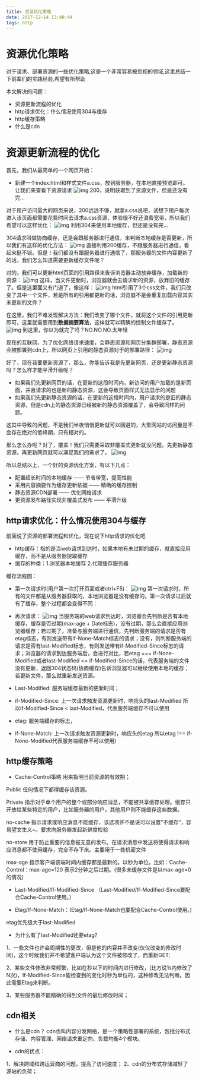 ```yaml
---
title: 资源优化策略
date: 2017-12-14 13:48:44
tags: http
---
```


# 资源优化策略

对于请求、部署资源的一些优化策略,这是一个非常容易被忽视的领域,这里总结一下前辈们的实践经验,希望有所帮助

本文解决的问题：
- 资源更新流程的优化
- http请求优化：什么情况使用304与缓存
- http缓存策略
- 什么是cdn

<!-- more -->

# 资源更新流程的优化

首先，我们从最简单的一个网页开始：

- 新建一个index.html和样式文件a.css，放到服务器，在本地直接预览即可。让我们来查看下资源请求
![img](optimize_1.png)
200，说明获取到了资源文件，但是还没有完...

对于用户访问量大的网页来说，200远远不够，就拿a.css说吧，试想下用户每次进入该页面都需要花费时间去请求a.css资源，体验很不好还浪费宽带，所以我们希望可以这样优化：
![img](optimize_2.png)
利用304来使用本地缓存，但还是没有完...

304请求叫做协商缓存，还是会跟服务器进行通信，来判断本地缓存是否更新，所以我们有这样的优化方法：
![img](optimize_3.png)
直接利用200缓存，不跟服务器进行通信，看起来挺不错。但是！我们都没有跟服务器进行通信了，那服务器的文件内容更新了的话，我们怎么知道需要更新缓存文件呢？

对的，我们可以更新html页面的引用路径来告诉浏览器主动放弃缓存，加载新的资源：
![img](optimize_4.png)
这样，当文件更新时，浏览器就会去请求新的资源，放弃旧的缓存了。但是这里面又有门道了，像这样：
![img](optimize_5.png)
html引用了3个css文件，我们只改变了其中一个文件，若是所有的引用都更新的话，浏览器不是会重复加载内容其实未更新的文件？

在这里，我们不难发现解决方法：我们改变了哪个文件，就将这个文件的引用更新即可，这里就需要用到**数据摘要算法**，这样就可以精确的控制文件缓存了。
![img](optimize_6.png)
到这里，你以为就完了吗？NO.NO.NO.太年轻

现在的互联网，为了优化网络请求速度，会静态资源和网页分集群部署，静态资源会被部署到cdn上，所以网页上引用的静态资源对于的部署路径：
![img](optimize_7.png)

好了，现在我要更新资源了，那么，你能告诉我是先更新网页，还是更新静态资源吗？怎么样才能平滑升级呢？

- 如果我们先更新网页的话，在更新的这段时间内，新访问的用户加载的是新页面，并且请求的也是新的静态资源，这会导致页面样式无法显示的问题
- 如果我们先更新静态资源的话，在更新的这段时间内，用户请求的是旧的静态资源，但是cdn上的静态资源已经被新的静态资源覆盖了，会导致同样的问题。

这其中导致的问题，不是我们半夜悄悄更新就可以回避的，大型网站的访问量是不会存在绝对的低峰期，只有相对的。

那么怎么办呢？对了，覆盖！我们只需要采取非覆盖式更新就没问题，先更新静态资源，再更新网页就可以满足我们的需求了。
![img](optimize_8.png)

所以总结以上，一个好的资源优化方案，有以下几点：

- 配置超长时间的本地缓存 —— 节省带宽，提高性能
- 采用内容摘要作为缓存更新依据 —— 精确的缓存控制
- 静态资源CDN部署 —— 优化网络请求
- 更资源发布路径实现非覆盖式发布 —— 平滑升级

## http请求优化：什么情况使用304与缓存

前面说了资源的部署流程和优化，现在说下http请求的优化吧

- http缓存：指的是当web请求到达时，如果本地有未过期的缓存，就直接应用缓存，而不是从服务器提取缓存
- 缓存的种类：1.浏览器本地缓存 2.代理缓存服务器

缓存流程图：
- 第一次请求时(用户第一次打开页面或者ctrl+F5)：
![img](cache_1.jpg)
第一次请求时，所有的文件都是从服务器获取的，本地浏览器是没有缓存的。第一次请求过后就有了缓存，整个过程都会变得不同：

- 再次请求：
![img](cache_2.png)
当服务端的web请求到达时，浏览器会先判断是否有本地缓存，缓存是否过期(max-age + Date标志)，没有过期，那么会直接应用浏览器缓存；若过期了，准备与服务端进行通信，先判断服务端的请求是否有etag标志，有则发送带有if-None-Match标志的请求；没有，则判断服务端的请求是否有last-Modified标志，有则发送带有if-Modified-Since标志的请求；浏览器的请求到达服务端后，会进行对比，若etag === if-None-Modified或者last-Modified <= if-Modified-Since的话，代表服务端的文件没有更新，返回304状态码(协商缓存)告诉浏览器可以继续使用本地的缓存；若更新文件，那么就重新发送资源。
- Last-Modified: 服务端缓存最新的更新时间；
- if-Modified-Since: 上一次请求触发资源更新时，响应头的last-Modified
所以if-Modified-Since < last-Modified，代表服务端缓存不可以使用
- etag: 服务端缓存的标志，
- if-None-Match: 上一次请求触发资源更新时，响应头的etag
所以etag !== if-None-Modified代表服务端缓存不可以使用)

## http缓存策略

- Cache-Control策略
用来指明当前资源的有效期；

Public
任何情况下都得缓存该资源。

Private
指示对于单个用户的整个或部分响应消息，不能被共享缓存处理。缓存只开放给某些特定的用户，比如服务器的用户，其他用户则不能缓存这些数据。

no-cache
指示请求或响应消息不能缓存，该选项并不是说可以设置”不缓存“，容易望文生义~。要求向服务器发起新鲜度检验

no-store
用于防止重要的信息被无意的发布。在请求消息中发送将使得请求和响应消息都不使用缓存，完全不存下來。主要用于一些机密文件

max-age
指示客户端该端时间内缓存都是最新的。以秒为单位。比如：Cache-Control：max-age=120 表示2分钟之后过期。(很多未缓存文件是以max-age=0的情况)

- Last-Modified/If-Modified-Since  （Last-Modified/If-Modified-Since要配合Cache-Control使用。）

- Etag/If-None-Match：(Etag/If-None-Match也要配合Cache-Control使用。)

etag优先级大于last-Modified

- 为什么有了last-Modified还要etag?

1、一些文件也许会周期性的更改，但是他的内容并不改变(仅仅改变的修改时间)，这个时候我们并不希望客户端认为这个文件被修改了，而重新GET;
 
2、某些文件修改非常频繁，比如在秒以下的时间内进行修改，(比方说1s内修改了N次)，If-Modified-Since能检查到的变化时秒为单位的，这种修改无法判断。因此需要Etag来判断。
 
3、某些服务器不能精确的得到文件的最后修改时间；
 
 ## cdn相关
 
 - 什么是cdn？
 cdn也叫内容分发网络，是一个策略性部署的系统，包括分布式存储、内容管理、网络请求重定向、负载均衡4个模块。
 
 - cdn的优点：
 
 1、解决跨域和跨运营商的问题，提高了访问速度；
 2、cdn的分布式存储减轻了源站的负荷；